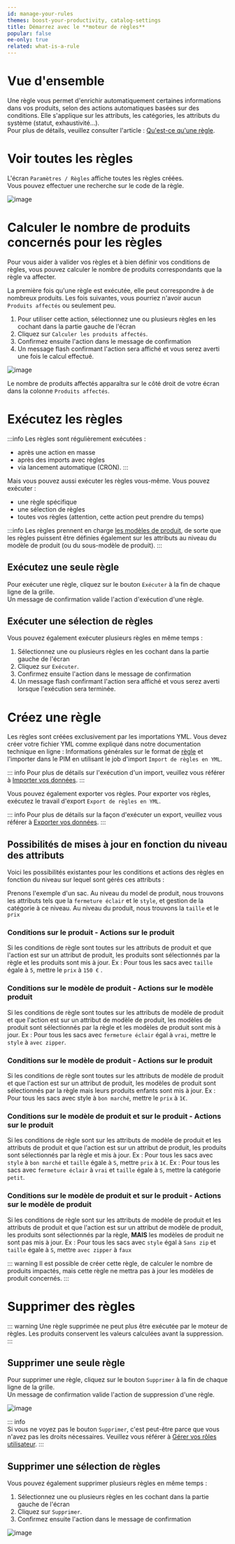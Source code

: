 ```yaml
---
id: manage-your-rules
themes: boost-your-productivity, catalog-settings
title: Démarrez avec le **moteur de règles**
popular: false
ee-only: true
related: what-is-a-rule
---
```


# Vue d'ensemble

Une règle vous permet d'enrichir automatiquement certaines informations dans vos produits, selon des actions automatiques basées sur des conditions. Elle s'applique sur les attributs, les catégories, les attributs du système (statut, exhaustivité...).  
Pour plus de détails, veuillez consulter l'article : [Qu'est-ce qu'une règle](what-is-a-rule.html).

# Voir toutes les règles

L'écran `Paramètres / Règles` affiche toutes les règles créées.  
Vous pouvez effectuer une recherche sur le code de la règle.

![image](Settings_Rules_fr.png)

# Calculer le nombre de produits concernés pour les règles

Pour vous aider à valider vos règles et à bien définir vos conditions de règles, vous pouvez calculer le nombre de produits correspondants que la règle va affecter.

La première fois qu'une règle est exécutée, elle peut correspondre à de nombreux produits. Les fois suivantes, vous pourriez n'avoir aucun `Produits affectés` ou seulement peu.

1.  Pour utiliser cette action, sélectionnez une ou plusieurs règles en les cochant dans la partie gauche de l'écran
1.  Cliquez sur `Calculer les produits affectés`.
1.  Confirmez ensuite l'action dans le message de confirmation
1.  Un message flash confirmant l'action sera affiché et vous serez averti une fois le calcul effectué.

![image](Settings-RulesCalculation_fr.png)

Le nombre de produits affectés apparaîtra sur le côté droit de votre écran dans la colonne `Produits affectés`.


# Exécutez les règles

:::info
Les règles sont régulièrement exécutées :
- après une action en masse
- après des imports avec règles
- via lancement automatique (CRON).
:::

Mais vous pouvez aussi exécuter les règles vous-même. Vous pouvez exécuter :
* une règle spécifique
* une sélection de règles
* toutes vos règles (attention, cette action peut prendre du temps)

:::info
Les règles prennent en charge [les modèles de produit](what-about-products-variants.html), de sorte que les règles puissent être définies également sur les attributs au niveau du modèle de produit (ou du sous-modèle de produit).
:::

## Exécutez une seule règle

Pour exécuter une règle, cliquez sur le bouton `Exécuter` à la fin de chaque ligne de la grille.  
Un message de confirmation valide l'action d'exécution d'une règle.

## Exécuter une sélection de règles

Vous pouvez également exécuter plusieurs règles en même temps :
1.  Sélectionnez une ou plusieurs règles en les cochant dans la partie gauche de l'écran
1.  Cliquez sur `Exécuter`.
1.  Confirmez ensuite l'action dans le message de confirmation
1.  Un message flash confirmant l'action sera affiché et vous serez averti lorsque l'exécution sera terminée.

# Créez une règle

Les règles sont créées exclusivement par les importations YML. Vous devez créer votre fichier YML comme expliqué dans notre documentation technique en ligne : Informations générales sur le format de [règle](https://docs.akeneo.com/latest/manipulate_pim_data/rule/general_information_on_rule_format.html) et l'importer dans le PIM en utilisant le job d'import `Import de règles en YML`.

::: info
Pour plus de détails sur l'exécution d'un import, veuillez vous référer à [Importer vos données](imports.html).
:::

Vous pouvez également exporter vos règles. Pour exporter vos règles, exécutez le travail d'export `Export de règles en YML`.

::: info
Pour plus de détails sur la façon d'exécuter un export, veuillez vous référer à [Exporter vos données](exports.html).
:::

## Possibilités de mises à jour en fonction du niveau des attributs

Voici les possibilités existantes pour les conditions et actions des règles en fonction du niveau sur lequel sont gérés ces attributs :

Prenons l'exemple d'un sac.
Au niveau du model de produit, nous trouvons les attributs tels que la `fermeture éclair` et le `style`, et gestion de la catégorie à ce niveau.
Au niveau du produit, nous trouvons la `taille` et le `prix`

### Conditions sur le produit - Actions sur le produit

Si les conditions de règle sont toutes sur les attributs de produit et que l'action est sur un attribut de produit, les produits sont sélectionnés par la règle et les produits sont mis à jour.
Ex : Pour tous les sacs avec `taille` égale à `5`, mettre le `prix` à `150 €` .

### Conditions sur le modèle de produit - Actions sur le modèle produit

Si les conditions de règle sont toutes sur les attributs de modèle de produit et que l'action est sur un attribut de modèle de produit, les modèles de produit sont sélectionnés par la règle et les modèles de produit sont mis à jour.
Ex : Pour tous les sacs avec `fermeture éclair` égal à `vrai`, mettre le `style` à `avec zipper`.

### Conditions sur le modèle de produit - Actions sur le produit

Si les conditions de règle sont toutes sur les attributs de modèle de produit et que l'action est sur un attribut de produit, les modèles de produit sont sélectionnés par la règle mais leurs produits enfants sont mis à jour.
Ex : Pour tous les sacs avec style à `bon marché`, mettre le `prix` à `1€`.

### Conditions sur le modèle de produit et sur le produit - Actions sur le produit

Si les conditions de règle sont sur les attributs de modèle de produit et les attributs de produit et que l'action est sur un attribut de produit, les produits sont sélectionnés par la règle et mis à jour.
Ex : Pour tous les sacs avec `style` à `bon marché` et `taille` égale à `S`, mettre `prix` à `1€`.
Ex : Pour tous les sacs avec `fermeture éclair` à `vrai` et `taille` égale à `S`, mettre la catégorie `petit`.

### Conditions sur le modèle de produit et sur le produit - Actions sur le modèle de produit

Si les conditions de règle sont sur les attributs de modèle de produit et les attributs de produit et que l'action est sur un attribut de modèle de produit, les produits sont sélectionnés par la règle, **MAIS** les modèles de produit ne sont pas mis à jour.
Ex : Pour tous les sacs avec `style` égal à `Sans zip` et `taille` égale à `S`, mettre `avec zipper` à `faux`

::: warning
Il est possible de créer cette règle, de calculer le nombre de produits impactés, mais cette règle ne mettra pas à jour les modèles de produit concernés.
:::

# Supprimer des règles

::: warning
Une règle supprimée ne peut plus être exécutée par le moteur de règles. Les produits conservent les valeurs calculées avant la suppression.
:::

## Supprimer une seule règle

Pour supprimer une règle, cliquez sur le bouton `Supprimer` à la fin de chaque ligne de la grille.  
Un message de confirmation valide l'action de suppression d'une règle.

![image](Settings_DeleteHover_fr.png)

::: info  
Si vous ne voyez pas le bouton `Supprimer`, c'est peut-être parce que vous n'avez pas les droits nécessaires. Veuillez vous référer à [Gérer vos rôles utilisateur](build-your-user-roles.html).
:::

## Supprimer une sélection de règles

Vous pouvez également supprimer plusieurs règles en même temps :
1.  Sélectionnez une ou plusieurs règles en les cochant dans la partie gauche de l'écran  
1.  Cliquez sur `Supprimer`.
1.  Confirmez ensuite l'action dans le message de confirmation

![image](Settings_RulesBulkActionDelete_fr.png)
